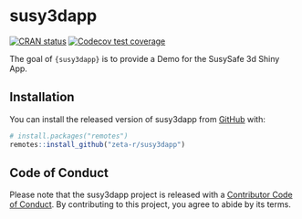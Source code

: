 
<!-- README.md is generated from README.Rmd. Please edit that file -->

# susy3dapp

<!-- badges: start -->

[![CRAN
status](https://www.r-pkg.org/badges/version/susy3dapp)](https://CRAN.R-project.org/package=susy3dapp)
[![Codecov test
coverage](https://codecov.io/gh/CorradoLanera/susy3dapp/branch/master/graph/badge.svg)](https://codecov.io/gh/CorradoLanera/susy3dapp?branch=master)
<!-- badges: end -->

The goal of `{susy3dapp}` is to provide a Demo for the SusySafe 3d Shiny
App.

## Installation

You can install the released version of susy3dapp from
[GitHub](https://github.com) with:

``` r
# install.packages("remotes")
remotes::install_github("zeta-r/susy3dapp")
```

## Code of Conduct

Please note that the susy3dapp project is released with a [Contributor
Code of
Conduct](https://contributor-covenant.org/version/2/0/CODE_OF_CONDUCT.html).
By contributing to this project, you agree to abide by its terms.
